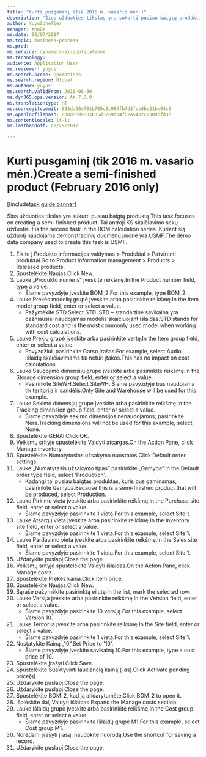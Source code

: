 ```yaml
--- 
title: "Kurti pusgaminį (tik 2016 m. vasario mėn.)"
description: "Šios užduoties tikslas yra sukurti pusiau baigtą produktą."
author: YuyuScheller
manager: AnnBe
ms.date: 02/07/2017
ms.topic: business-process
ms.prod: 
ms.service: dynamics-ax-applications
ms.technology: 
audience: Application User
ms.reviewer: yuyus
ms.search.scope: Operations
ms.search.region: Global
ms.author: yuyus
ms.search.validFrom: 2016-06-30
ms.dyn365.ops.version: AX 7.0.0
ms.translationtype: HT
ms.sourcegitcommit: 663da58ef01b705c0c984fbfd3fce8bc31be04c6
ms.openlocfilehash: 038d8cd9333635d3269bb4f62a5402c2309bfd3c
ms.contentlocale: lt-lt
ms.lasthandoff: 08/29/2017

---
```

# <a name="create-a-semi-finished-product-february-2016-only"></a><span data-ttu-id="72ef7-103">Kurti pusgaminį (tik 2016 m. vasario mėn.)</span><span class="sxs-lookup"><span data-stu-id="72ef7-103">Create a semi-finished product (February 2016 only)</span></span>

[!include[task guide banner](../../includes/task-guide-banner.md)]

<span data-ttu-id="72ef7-104">Šios užduoties tikslas yra sukurti pusiau baigtą produktą.</span><span class="sxs-lookup"><span data-stu-id="72ef7-104">This task focuses on creating a semi-finished product.</span></span> <span data-ttu-id="72ef7-105">Tai antroji KS skaičiavimo sekų užduotis.</span><span class="sxs-lookup"><span data-stu-id="72ef7-105">It is the second task in the BOM calculation series.</span></span> <span data-ttu-id="72ef7-106">Kuriant šią užduotį naudojama demonstracinių duomenų įmonė yra USMF.</span><span class="sxs-lookup"><span data-stu-id="72ef7-106">The demo data company used to create this task is USMF.</span></span>

1. <span data-ttu-id="72ef7-107">Eikite į Produkto informacijos valdymas > Produktai > Patvirtinti produktai.</span><span class="sxs-lookup"><span data-stu-id="72ef7-107">Go to Product information management > Products > Released products.</span></span>
2. <span data-ttu-id="72ef7-108">Spustelėkite Naujas.</span><span class="sxs-lookup"><span data-stu-id="72ef7-108">Click New.</span></span>
3. <span data-ttu-id="72ef7-109">Lauke „Produkto numeris“ įveskite reikšmę.</span><span class="sxs-lookup"><span data-stu-id="72ef7-109">In the Product number field, type a value.</span></span>
    * <span data-ttu-id="72ef7-110">Šiame pavyzdyje įveskite BOM_2.</span><span class="sxs-lookup"><span data-stu-id="72ef7-110">For this example, type BOM_2.</span></span>  
4. <span data-ttu-id="72ef7-111">Lauke Prekės modelių grupė įveskite arba pasirinkite reikšmę.</span><span class="sxs-lookup"><span data-stu-id="72ef7-111">In the Item model group field, enter or select a value.</span></span>
    * <span data-ttu-id="72ef7-112">Pažymėkite STD.</span><span class="sxs-lookup"><span data-stu-id="72ef7-112">Select STD.</span></span> <span data-ttu-id="72ef7-113">STD – standartinė savikaina yra dažniausiai naudojamas modelis skaičiuojant išlaidas.</span><span class="sxs-lookup"><span data-stu-id="72ef7-113">STD stands for standard cost and is the most commonly used model when working with cost calculations.</span></span>  
5. <span data-ttu-id="72ef7-114">Lauke Prekių grupė įveskite arba pasirinkite vertę.</span><span class="sxs-lookup"><span data-stu-id="72ef7-114">In the Item group field, enter or select a value.</span></span>
    * <span data-ttu-id="72ef7-115">Pavyzdžiui, pasirinkite Garso įrašas.</span><span class="sxs-lookup"><span data-stu-id="72ef7-115">For example, select Audio.</span></span> <span data-ttu-id="72ef7-116">Išlaidų skaičiavimams tai neturi įtakos.</span><span class="sxs-lookup"><span data-stu-id="72ef7-116">This has no impact on cost calculations.</span></span>  
6. <span data-ttu-id="72ef7-117">Lauke Saugojimo dimensijų grupė įveskite arba pasirinkite reikšmę.</span><span class="sxs-lookup"><span data-stu-id="72ef7-117">In the Storage dimension group field, enter or select a value.</span></span>
    * <span data-ttu-id="72ef7-118">Pasirinkite SiteWH.</span><span class="sxs-lookup"><span data-stu-id="72ef7-118">Select SiteWH.</span></span> <span data-ttu-id="72ef7-119">Šiame pavyzdyje bus naudojama tik teritorija ir sandėlis.</span><span class="sxs-lookup"><span data-stu-id="72ef7-119">Only Site and Warehouse will be used for this example.</span></span>  
7. <span data-ttu-id="72ef7-120">Lauke Sekimo dimensijų grupė įveskite arba pasirinkite reikšmę.</span><span class="sxs-lookup"><span data-stu-id="72ef7-120">In the Tracking dimension group field, enter or select a value.</span></span>
    * <span data-ttu-id="72ef7-121">Šiame pavyzdyje sekimo dimensijos nenaudojamos; pasirinkite Nėra.</span><span class="sxs-lookup"><span data-stu-id="72ef7-121">Tracking dimensions will not be used for this example, select None.</span></span>  
8. <span data-ttu-id="72ef7-122">Spustelėkite GERAI.</span><span class="sxs-lookup"><span data-stu-id="72ef7-122">Click OK.</span></span>
9. <span data-ttu-id="72ef7-123">Veiksmų srityje spustelėkite Valdyti atsargas.</span><span class="sxs-lookup"><span data-stu-id="72ef7-123">On the Action Pane, click Manage inventory.</span></span>
10. <span data-ttu-id="72ef7-124">Spustelėkite Numatytosios užsakymo nuostatos.</span><span class="sxs-lookup"><span data-stu-id="72ef7-124">Click Default order settings.</span></span>
11. <span data-ttu-id="72ef7-125">Lauke „Numatytasis užsakymo tipas” pasirinkite „Gamyba”.</span><span class="sxs-lookup"><span data-stu-id="72ef7-125">In the Default order type field, select 'Production'.</span></span>
    * <span data-ttu-id="72ef7-126">Kadangi tai pusiau baigtas produktas, kuris bus gaminamas, pasirinkite Gamyba.</span><span class="sxs-lookup"><span data-stu-id="72ef7-126">Because this is a semi-finished product that will be produced, select Production.</span></span>  
12. <span data-ttu-id="72ef7-127">Lauke Pirkimo vieta įveskite arba pasirinkite reikšmę.</span><span class="sxs-lookup"><span data-stu-id="72ef7-127">In the Purchase site field, enter or select a value.</span></span>
    * <span data-ttu-id="72ef7-128">Šiame pavyzdyje pasirinkite 1 vietą.</span><span class="sxs-lookup"><span data-stu-id="72ef7-128">For this example, select Site 1.</span></span>  
13. <span data-ttu-id="72ef7-129">Lauke Atsargų vieta įveskite arba pasirinkite reikšmę.</span><span class="sxs-lookup"><span data-stu-id="72ef7-129">In the Inventory site field, enter or select a value.</span></span>
    * <span data-ttu-id="72ef7-130">Šiame pavyzdyje pasirinkite 1 vietą.</span><span class="sxs-lookup"><span data-stu-id="72ef7-130">For this example, select Site 1.</span></span>  
14. <span data-ttu-id="72ef7-131">Lauke Pardavimo vieta įveskite arba pasirinkite reikšmę.</span><span class="sxs-lookup"><span data-stu-id="72ef7-131">In the Sales site field, enter or select a value.</span></span>
    * <span data-ttu-id="72ef7-132">Šiame pavyzdyje pasirinkite 1 vietą.</span><span class="sxs-lookup"><span data-stu-id="72ef7-132">For this example, select Site 1.</span></span>  
15. <span data-ttu-id="72ef7-133">Uždarykite puslapį.</span><span class="sxs-lookup"><span data-stu-id="72ef7-133">Close the page.</span></span>
16. <span data-ttu-id="72ef7-134">Veiksmų srityje spustelėkite Valdyti išlaidas.</span><span class="sxs-lookup"><span data-stu-id="72ef7-134">On the Action Pane, click Manage costs.</span></span>
17. <span data-ttu-id="72ef7-135">Spustelėkite Prekės kaina.</span><span class="sxs-lookup"><span data-stu-id="72ef7-135">Click Item price.</span></span>
18. <span data-ttu-id="72ef7-136">Spustelėkite Naujas.</span><span class="sxs-lookup"><span data-stu-id="72ef7-136">Click New.</span></span>
19. <span data-ttu-id="72ef7-137">Sąraše pažymėkite pasirinktą eilutę.</span><span class="sxs-lookup"><span data-stu-id="72ef7-137">In the list, mark the selected row.</span></span>
20. <span data-ttu-id="72ef7-138">Lauke Versija įveskite arba pasirinkite reikšmę.</span><span class="sxs-lookup"><span data-stu-id="72ef7-138">In the Version field, enter or select a value.</span></span>
    * <span data-ttu-id="72ef7-139">Šiame pavyzdyje pasirinkite 10 versiją.</span><span class="sxs-lookup"><span data-stu-id="72ef7-139">For this example, select Version 10.</span></span>  
21. <span data-ttu-id="72ef7-140">Lauke Teritorija įveskite arba pasirinkite reikšmę.</span><span class="sxs-lookup"><span data-stu-id="72ef7-140">In the Site field, enter or select a value.</span></span>
    * <span data-ttu-id="72ef7-141">Šiame pavyzdyje pasirinkite 1 vietą.</span><span class="sxs-lookup"><span data-stu-id="72ef7-141">For this example, select Site 1.</span></span>  
22. <span data-ttu-id="72ef7-142">Nustatykite Kainą „10”.</span><span class="sxs-lookup"><span data-stu-id="72ef7-142">Set Price to '10'.</span></span>
    * <span data-ttu-id="72ef7-143">Šiame pavyzdyje įveskite savikainą 10.</span><span class="sxs-lookup"><span data-stu-id="72ef7-143">For this example, type a cost price of 10.</span></span>  
23. <span data-ttu-id="72ef7-144">Spustelėkite Įrašyti.</span><span class="sxs-lookup"><span data-stu-id="72ef7-144">Click Save.</span></span>
24. <span data-ttu-id="72ef7-145">Spustelėkite Suaktyvinti laukiančią kainą (-as).</span><span class="sxs-lookup"><span data-stu-id="72ef7-145">Click Activate pending price(s).</span></span>
25. <span data-ttu-id="72ef7-146">Uždarykite puslapį.</span><span class="sxs-lookup"><span data-stu-id="72ef7-146">Close the page.</span></span>
26. <span data-ttu-id="72ef7-147">Uždarykite puslapį.</span><span class="sxs-lookup"><span data-stu-id="72ef7-147">Close the page.</span></span>
27. <span data-ttu-id="72ef7-148">Spustelėkite BOM_2, kad ją atidarytumėte.</span><span class="sxs-lookup"><span data-stu-id="72ef7-148">Click BOM_2 to open it.</span></span>
28. <span data-ttu-id="72ef7-149">Išplėskite dalį Valdyti išlaidas.</span><span class="sxs-lookup"><span data-stu-id="72ef7-149">Expand the Manage costs section.</span></span>
29. <span data-ttu-id="72ef7-150">Lauke Išlaidų grupė įveskite arba pasirinkite reikšmę.</span><span class="sxs-lookup"><span data-stu-id="72ef7-150">In the Cost group field, enter or select a value.</span></span>
    * <span data-ttu-id="72ef7-151">Šiame pavyzdyje pasirinkite Išlaidų grupė M1.</span><span class="sxs-lookup"><span data-stu-id="72ef7-151">For this example, select Cost group M1.</span></span>  
30. <span data-ttu-id="72ef7-152">Norėdami įrašyti įrašą, naudokite nuorodą.</span><span class="sxs-lookup"><span data-stu-id="72ef7-152">Use the shortcut for saving a record.</span></span>
31. <span data-ttu-id="72ef7-153">Uždarykite puslapį.</span><span class="sxs-lookup"><span data-stu-id="72ef7-153">Close the page.</span></span>


